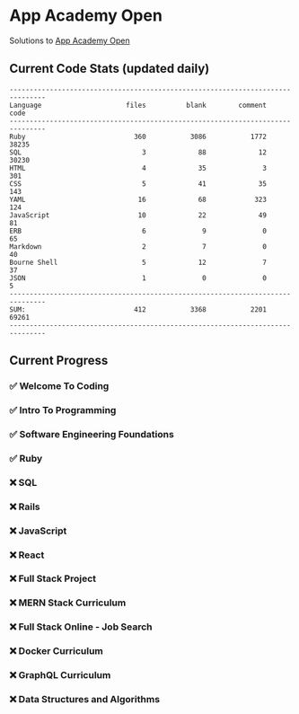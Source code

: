 # App Academy Open
Solutions to [App Academy Open](https://open.appacademy.io)

## Current Code Stats (updated daily)
```
-------------------------------------------------------------------------------
Language                     files          blank        comment           code
-------------------------------------------------------------------------------
Ruby                           360           3086           1772          38235
SQL                              3             88             12          30230
HTML                             4             35              3            301
CSS                              5             41             35            143
YAML                            16             68            323            124
JavaScript                      10             22             49             81
ERB                              6              9              0             65
Markdown                         2              7              0             40
Bourne Shell                     5             12              7             37
JSON                             1              0              0              5
-------------------------------------------------------------------------------
SUM:                           412           3368           2201          69261
-------------------------------------------------------------------------------
```

## Current Progress

### ✅ Welcome To Coding
### ✅ Intro To Programming
### ✅ Software Engineering Foundations
### ✅ Ruby
### ❌ SQL
### ❌ Rails
### ❌ JavaScript
### ❌ React
### ❌ Full Stack Project
### ❌ MERN Stack Curriculum
### ❌ Full Stack Online - Job Search
### ❌ Docker Curriculum
### ❌ GraphQL Curriculum
### ❌ Data Structures and Algorithms
